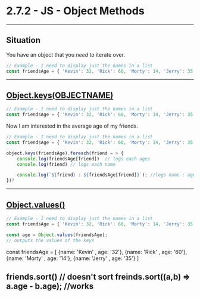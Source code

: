 # 2.7.2 - JS - Object Methods

---

## Situation

You have an object that you _need_ to iterate over.

```js
// Example - I need to display just the names in a list
const friendsAge = { 'Kevin': 32, 'Rick': 60, 'Morty': 14, 'Jerry': 35 }
```

---

## [Object.keys(OBJECTNAME)](https://www.geeksforgeeks.org/object-keys-javascript/)

```js
// Example - I need to display just the names in a list
const friendsAge = { 'Kevin': 32, 'Rick': 60, 'Morty': 14, 'Jerry': 35 }

```

Now I am interested in the average age of my friends.

```js
// Example - I need to display just the names in a list
const friendsAge = { 'Kevin': 32, 'Rick': 60, 'Morty': 14, 'Jerry': 35 }

object.keys(friendsAge).foreach(friend = > {
    console.log(friendsAge[friend])  // logs each ages
    console.log(friend) // logs each name

    console.log(`${friend} : ${friendsAge[friend]}`); //logs name : age
})?
```

---

## [Object.values()](https://developer.mozilla.org/en-US/docs/Web/JavaScript/Reference/Global_Objects/Object/values)

```js
// Example - I need to display just the names in a list
const friendsAge = { 'Kevin': 32, 'Rick': 60, 'Morty': 14, 'Jerry': 35 }

const age = Object.values(friendsAge);
// outputs the values of the keys
```
const friendsAge = [
{name: 'Kevin' , age: '32'},
{name: 'Rick' , age: '60'},
{name: 'Morty' , age: '14'},
{name: 'Jerry' , age: '35'}
]

friends.sort() // doesn't sort
freinds.sort((a,b) => a.age - b.age);  //works
---